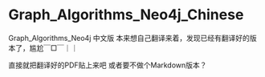 # Graph_Algorithms_Neo4j_Chinese
Graph_Algorithms_Neo4j 中文版
本来想自己翻译来着，发现已经有翻译好的版本了，尴尬￣□￣｜｜

直接就把翻译好的PDF贴上来吧
或者要不做个Markdown版本？
